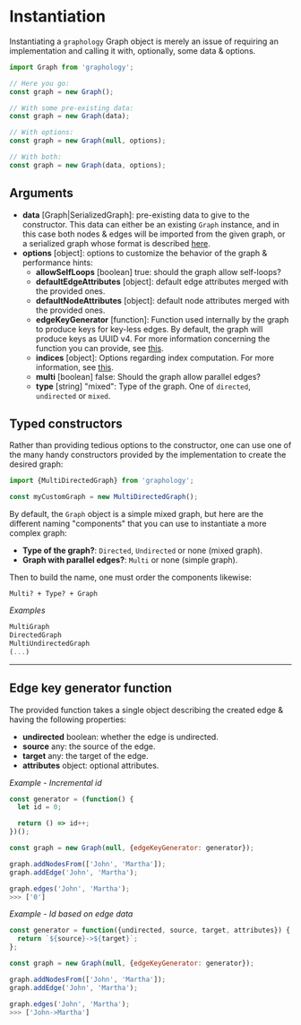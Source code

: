 # Instantiation

Instantiating a `graphology` Graph object is merely an issue of requiring an implementation and calling it with, optionally, some data & options.

```js
import Graph from 'graphology';

// Here you go:
const graph = new Graph();

// With some pre-existing data:
const graph = new Graph(data);

// With options:
const graph = new Graph(null, options);

// With both:
const graph = new Graph(data, options);
```

## Arguments

* **data** <span class="code">[Graph|SerializedGraph]</span>: pre-existing data to give to the constructor. This data can either be an existing `Graph` instance, and in this case both nodes & edges will be imported from the given graph, or a serialized graph whose format is described [here](serialization.md#format).
* **options** <span class="code">[object]</span>: options to customize the behavior of the graph & performance hints:
  * **allowSelfLoops** <span class="code">[boolean]</span> <span class="default">true</span>: should the graph allow self-loops?
  * **defaultEdgeAttributes** <span class="code">[object]</span>: default edge attributes merged with the provided ones.
  * **defaultNodeAttributes** <span class="code">[object]</span>: default node attributes merged with the provided ones.
  * **edgeKeyGenerator** <span class="code">[function]</span>: Function used internally by the graph to produce keys for key-less edges. By default, the graph will produce keys as UUID v4. For more information concerning the function you can provide, see [this](#edge-key-generator-function).
  * **indices** <span class="code">[object]</span>: Options regarding index computation. For more information, see [this](./advanced.md#indices).
  * **multi** <span class="code">[boolean]</span> <span class="default">false</span>: Should the graph allow parallel edges?
  * **type** <span class="code">[string]</span> <span class="default">"mixed"</span>: Type of the graph. One of `directed`, `undirected` or `mixed`.

## Typed constructors

Rather than providing tedious options to the constructor, one can use one of the many handy constructors provided by the implementation to create the desired graph:

```js
import {MultiDirectedGraph} from 'graphology';

const myCustomGraph = new MultiDirectedGraph();
```

By default, the `Graph` object is a simple mixed graph, but here are the different naming "components" that you can use to instantiate a more complex graph:

* **Type of the graph?**: `Directed`, `Undirected` or none (mixed graph).
* **Graph with parallel edges?**: `Multi` or none (simple graph).

Then to build the name, one must order the components likewise:

```
Multi? + Type? + Graph
```

*Examples*

```js
MultiGraph
DirectedGraph
MultiUndirectedGraph
(...)
```

---

## Edge key generator function

The provided function takes a single object describing the created edge & having the following properties:

* **undirected** <span class="code">boolean</span>: whether the edge is undirected.
* **source** <span class="code">any</span>: the source of the edge.
* **target** <span class="code">any</span>: the target of the edge.
* **attributes** <span class="code">object</span>: optional attributes.

*Example - Incremental id*

```js
const generator = (function() {
  let id = 0;

  return () => id++;
})();

const graph = new Graph(null, {edgeKeyGenerator: generator});

graph.addNodesFrom(['John', 'Martha']);
graph.addEdge('John', 'Martha');

graph.edges('John', 'Martha');
>>> ['0']
```

*Example - Id based on edge data*

```js
const generator = function({undirected, source, target, attributes}) {
  return `${source}->${target}`;
};

const graph = new Graph(null, {edgeKeyGenerator: generator});

graph.addNodesFrom(['John', 'Martha']);
graph.addEdge('John', 'Martha');

graph.edges('John', 'Martha');
>>> ['John->Martha']
```
